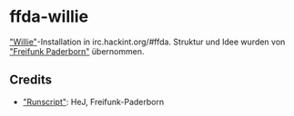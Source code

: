 # ffda-willie

["Willie"](http://willie.dftba.net)-Installation in irc.hackint.org/#ffda. Struktur und Idee wurden von ["Freifunk Paderborn"](https://git.c3pb.de/freifunk-pb/status-bot) übernommen.


## Credits
* ["Runscript"](https://git.c3pb.de/freifunk-pb/status-bot/commits/master/bot.sh): HeJ, Freifunk-Paderborn
